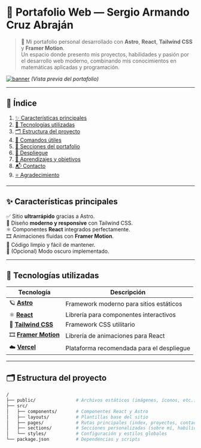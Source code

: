 # 🌟 **Portafolio Web — Sergio Armando Cruz Abraján**

> 🚀 Mi portafolio personal desarrollado con **Astro**, **React**, **Tailwind CSS** y **Framer Motion**.  
> Un espacio donde presento mis proyectos, habilidades y pasión por el desarrollo web moderno, combinando mis conocimientos en matemáticas aplicadas y programación.

[![banner](https://user-images.githubusercontent.com/YourUserID/your-repo/main/public/preview.png)](https://your-portfolio-url.com)
*(Vista previa del portafolio)*

---

## 📑 **Índice**

1. [✨ Características principales](#-características-principales)  
2. [🧰 Tecnologías utilizadas](#-tecnologías-utilizadas)  
3. [🗂️ Estructura del proyecto](#️-estructura-del-proyecto)  
4. [🧞 Comandos útiles](#-comandos-útiles)  
5. [💼 Secciones del portafolio](#-secciones-del-portafolio)  
6. [🚀 Despliegue](#-despliegue)  
7. [🧠 Aprendizajes y objetivos](#-aprendizajes-y-objetivos)  
8. [📬 Contacto](#-contacto)  
9. [⭐ Agradecimiento](#-agradecimiento)

---

## ✨ **Características principales**

✅ Sitio **ultrarrápido** gracias a Astro.  
🎨 Diseño **moderno y responsive** con Tailwind CSS.  
⚛️ Componentes **React** integrados perfectamente.  
🎞️ Animaciones fluidas con **Framer Motion**.  
🧠 Código limpio y fácil de mantener.  
🌙 (Opcional) Modo oscuro implementado.  

---

## 🧰 **Tecnologías utilizadas**

| Tecnología | Descripción |
|-------------|--------------|
| 🪐 **[Astro](https://astro.build/)** | Framework moderno para sitios estáticos |
| ⚛️ **[React](https://react.dev/)** | Librería para componentes interactivos |
| 🎨 **[Tailwind CSS](https://tailwindcss.com/)** | Framework CSS utilitario |
| 🎞️ **[Framer Motion](https://www.framer.com/motion/)** | Librería de animaciones para React |
| ☁️ **[Vercel](https://vercel.com/)** | Plataforma recomendada para el despliegue |

---

## 🗂️ **Estructura del proyecto**

```bash
/
├── public/               # Archivos estáticos (imágenes, íconos, etc.)
├── src/
│   ├── components/       # Componentes React y Astro
│   ├── layouts/          # Plantillas base del sitio
│   ├── pages/            # Rutas principales (index, proyectos, contacto)
│   ├── sections/         # Secciones personalizadas (sobre mí, habilidades, etc.)
│   └── styles/           # Configuración y estilos globales
└── package.json          # Dependencias y scripts